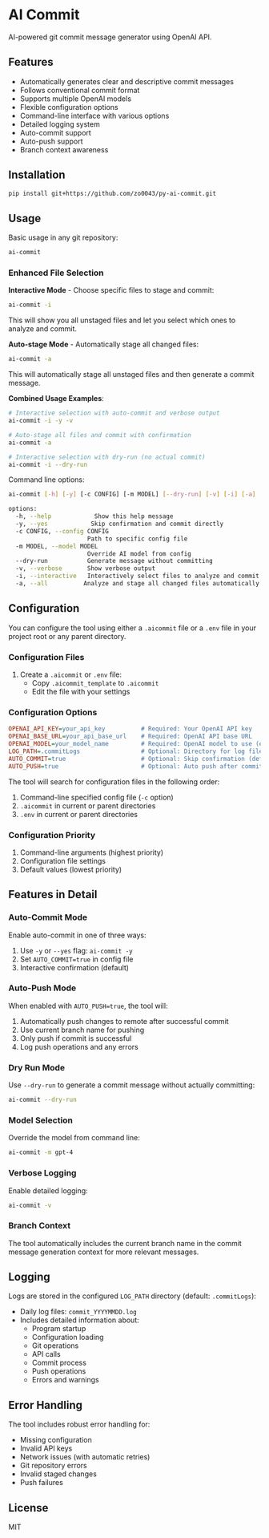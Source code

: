 # AI Commit

AI-powered git commit message generator using OpenAI API.

## Features

- Automatically generates clear and descriptive commit messages
- Follows conventional commit format
- Supports multiple OpenAI models
- Flexible configuration options
- Command-line interface with various options
- Detailed logging system
- Auto-commit support
- Auto-push support
- Branch context awareness

## Installation

```bash
pip install git+https://github.com/zo0043/py-ai-commit.git
```

## Usage

Basic usage in any git repository:

```bash
ai-commit
```

### Enhanced File Selection

**Interactive Mode** - Choose specific files to stage and commit:
```bash
ai-commit -i
```
This will show you all unstaged files and let you select which ones to analyze and commit.

**Auto-stage Mode** - Automatically stage all changed files:
```bash
ai-commit -a
```
This will automatically stage all unstaged files and then generate a commit message.

**Combined Usage Examples**:
```bash
# Interactive selection with auto-commit and verbose output
ai-commit -i -y -v

# Auto-stage all files and commit with confirmation
ai-commit -a

# Interactive selection with dry-run (no actual commit)
ai-commit -i --dry-run
```

Command line options:

```bash
ai-commit [-h] [-y] [-c CONFIG] [-m MODEL] [--dry-run] [-v] [-i] [-a]

options:
  -h, --help            Show this help message
  -y, --yes            Skip confirmation and commit directly
  -c CONFIG, --config CONFIG
                      Path to specific config file
  -m MODEL, --model MODEL
                      Override AI model from config
  --dry-run           Generate message without committing
  -v, --verbose       Show verbose output
  -i, --interactive   Interactively select files to analyze and commit
  -a, --all          Analyze and stage all changed files automatically
```

## Configuration

You can configure the tool using either a `.aicommit` file or a `.env` file in your project root or any parent directory.

### Configuration Files

1. Create a `.aicommit` or `.env` file:
   - Copy `.aicommit_template` to `.aicommit`
   - Edit the file with your settings

### Configuration Options

```ini
OPENAI_API_KEY=your_api_key          # Required: Your OpenAI API key
OPENAI_BASE_URL=your_api_base_url    # Required: OpenAI API base URL
OPENAI_MODEL=your_model_name         # Required: OpenAI model to use (e.g., gpt-3.5-turbo)
LOG_PATH=.commitLogs                 # Optional: Directory for log files (default: .commitLogs)
AUTO_COMMIT=true                     # Optional: Skip confirmation (default: false)
AUTO_PUSH=true                       # Optional: Auto push after commit (default: false)
```

The tool will search for configuration files in the following order:
1. Command-line specified config file (`-c` option)
2. `.aicommit` in current or parent directories
3. `.env` in current or parent directories

### Configuration Priority

1. Command-line arguments (highest priority)
2. Configuration file settings
3. Default values (lowest priority)

## Features in Detail

### Auto-Commit Mode

Enable auto-commit in one of three ways:
1. Use `-y` or `--yes` flag: `ai-commit -y`
2. Set `AUTO_COMMIT=true` in config file
3. Interactive confirmation (default)

### Auto-Push Mode

When enabled with `AUTO_PUSH=true`, the tool will:
1. Automatically push changes to remote after successful commit
2. Use current branch name for pushing
3. Only push if commit is successful
4. Log push operations and any errors

### Dry Run Mode

Use `--dry-run` to generate a commit message without actually committing:
```bash
ai-commit --dry-run
```

### Model Selection

Override the model from command line:
```bash
ai-commit -m gpt-4
```

### Verbose Logging

Enable detailed logging:
```bash
ai-commit -v
```

### Branch Context

The tool automatically includes the current branch name in the commit message generation context for more relevant messages.

## Logging

Logs are stored in the configured `LOG_PATH` directory (default: `.commitLogs`):
- Daily log files: `commit_YYYYMMDD.log`
- Includes detailed information about:
  - Program startup
  - Configuration loading
  - Git operations
  - API calls
  - Commit process
  - Push operations
  - Errors and warnings

## Error Handling

The tool includes robust error handling for:
- Missing configuration
- Invalid API keys
- Network issues (with automatic retries)
- Git repository errors
- Invalid staged changes
- Push failures

## License

MIT
